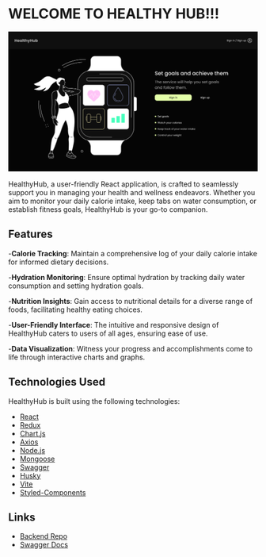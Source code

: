 # WELCOME TO HEALTHY HUB!!!

![Preview](./src/assets/gif/HealthyHub_animated.gif)

HealthyHub, a user-friendly React application, is crafted to seamlessly support
you in managing your health and wellness endeavors. Whether you aim to monitor
your daily calorie intake, keep tabs on water consumption, or establish fitness
goals, HealthyHub is your go-to companion.

## Features

-**Calorie Tracking**: Maintain a comprehensive log of your daily calorie intake
for informed dietary decisions.

-**Hydration Monitoring**: Ensure optimal hydration by tracking daily water
consumption and setting hydration goals.

-**Nutrition Insights**: Gain access to nutritional details for a diverse range
of foods, facilitating healthy eating choices.

-**User-Friendly Interface**: The intuitive and responsive design of HealthyHub
caters to users of all ages, ensuring ease of use.

-**Data Visualization**: Witness your progress and accomplishments come to life
through interactive charts and graphs.

## Technologies Used

HealthyHub is built using the following technologies:

- [React](https://reactjs.org/)
- [Redux](https://redux.js.org/)
- [Chart.js](https://www.chartjs.org/)
- [Axios](https://axios-http.com/)
- [Node.js](https://nodejs.org/)
- [Mongoose](https://mongoosejs.com/)
- [Swagger](https://swagger.io/)
- [Husky](https://typicode.github.io/husky/)
- [Vite](https://vitejs.dev/)
- [Styled-Components](https://styled-components.com/)

## Links

- [Backend Repo](https://github.com/MaksymBora/Backend-SlimTrack360)
- [Swagger Docs](https://healthyhub-emsa.onrender.com/api/docs)

